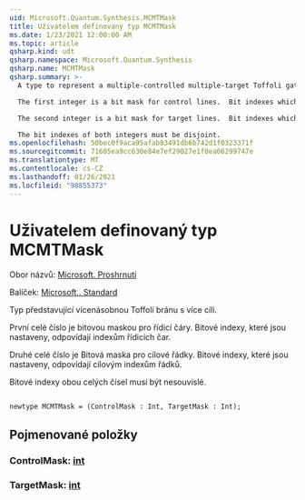 ```yaml
---
uid: Microsoft.Quantum.Synthesis.MCMTMask
title: Uživatelem definovaný typ MCMTMask
ms.date: 1/23/2021 12:00:00 AM
ms.topic: article
qsharp.kind: udt
qsharp.namespace: Microsoft.Quantum.Synthesis
qsharp.name: MCMTMask
qsharp.summary: >-
  A type to represent a multiple-controlled multiple-target Toffoli gate.

  The first integer is a bit mask for control lines.  Bit indexes which are set correspond to control line indexes.

  The second integer is a bit mask for target lines.  Bit indexes which are set correspond to target line indexes.

  The bit indexes of both integers must be disjoint.
ms.openlocfilehash: 50bec0f9aca95afab83491db6b742d1f0323371f
ms.sourcegitcommit: 71605ea9cc630e84e7ef29027e1f0ea06299747e
ms.translationtype: MT
ms.contentlocale: cs-CZ
ms.lasthandoff: 01/26/2021
ms.locfileid: "98855373"
---
```

# <a name="mcmtmask-user-defined-type"></a>Uživatelem definovaný typ MCMTMask

Obor názvů: [Microsoft. Proshrnutí](xref:Microsoft.Quantum.Synthesis)

Balíček: [Microsoft.. Standard](https://nuget.org/packages/Microsoft.Quantum.Standard)


Typ představující vícenásobnou Toffoli bránu s více cíli.

První celé číslo je bitovou maskou pro řídicí čáry.  Bitové indexy, které jsou nastaveny, odpovídají indexům řídicích čar.

Druhé celé číslo je Bitová maska pro cílové řádky.  Bitové indexy, které jsou nastaveny, odpovídají cílovým indexům řádků.

Bitové indexy obou celých čísel musí být nesouvislé.

```qsharp

newtype MCMTMask = (ControlMask : Int, TargetMask : Int);
```



## <a name="named-items"></a>Pojmenované položky

### <a name="controlmask--int"></a>ControlMask: [int](xref:microsoft.quantum.lang-ref.int)


### <a name="targetmask--int"></a>TargetMask: [int](xref:microsoft.quantum.lang-ref.int)

